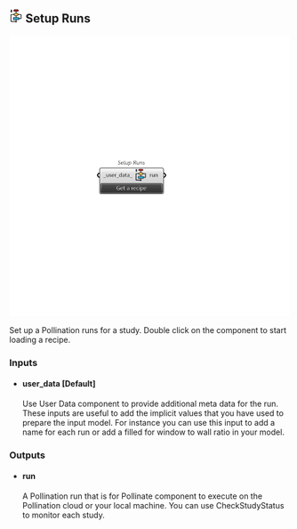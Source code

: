 ## ![Setup Runs](../../images/icons/Setup_Runs.png) Setup Runs

![Setup Runs](../../images/components/Setup_Runs.png)

Set up a Pollination runs for a study. Double click on the component to start loading a recipe.

### Inputs

* #### user_data [Default]

  Use User Data component to provide additional meta data for the run. These inputs are useful to add the implicit values that you have used to prepare the input model. For instance you can use this input to add a name for each run or add a filled for window to wall ratio in your model.

### Outputs

* #### run

  A Pollination run that is for Pollinate component to execute on the Pollination cloud or your local machine. You can use CheckStudyStatus to monitor each study.
